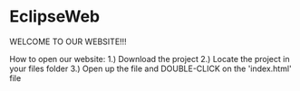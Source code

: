 # EclipseWeb
WELCOME TO OUR WEBSITE!!!

How to open our website:
  1.) Download the project
  2.) Locate the project in your files folder
  3.) Open up the file and DOUBLE-CLICK on the 'index.html' file
